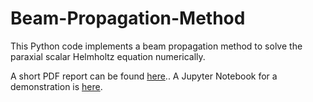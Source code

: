 # Beam-Propagation-Method

This Python code implements a beam propagation method to solve the paraxial scalar Helmholtz equation numerically.

A short PDF report can be found [here](tex/report.pdf).. A Jupyter Notebook for a demonstration is [here](demonstration.ipynb).
